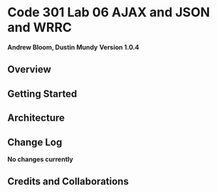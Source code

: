 # Code 301 Lab 06 AJAX and JSON and WRRC

**Andrew Bloom, Dustin Mundy**
**Version 1.0.4**

## Overview

## Getting Started

## Architecture

## Change Log
**No changes currently**

## Credits and Collaborations
